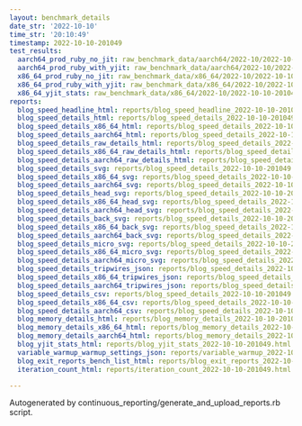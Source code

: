 ```yaml
---
layout: benchmark_details
date_str: '2022-10-10'
time_str: '20:10:49'
timestamp: 2022-10-10-201049
test_results:
  aarch64_prod_ruby_no_jit: raw_benchmark_data/aarch64/2022-10/2022-10-10-201049_basic_benchmark_aarch64_prod_ruby_no_jit.json
  aarch64_prod_ruby_with_yjit: raw_benchmark_data/aarch64/2022-10/2022-10-10-201049_basic_benchmark_aarch64_prod_ruby_with_yjit.json
  x86_64_prod_ruby_no_jit: raw_benchmark_data/x86_64/2022-10/2022-10-10-201049_basic_benchmark_x86_64_prod_ruby_no_jit.json
  x86_64_prod_ruby_with_yjit: raw_benchmark_data/x86_64/2022-10/2022-10-10-201049_basic_benchmark_x86_64_prod_ruby_with_yjit.json
  x86_64_yjit_stats: raw_benchmark_data/x86_64/2022-10/2022-10-10-201049_basic_benchmark_x86_64_yjit_stats.json
reports:
  blog_speed_headline_html: reports/blog_speed_headline_2022-10-10-201049.html
  blog_speed_details_html: reports/blog_speed_details_2022-10-10-201049.html
  blog_speed_details_x86_64_html: reports/blog_speed_details_2022-10-10-201049.x86_64.html
  blog_speed_details_aarch64_html: reports/blog_speed_details_2022-10-10-201049.aarch64.html
  blog_speed_details_raw_details_html: reports/blog_speed_details_2022-10-10-201049.raw_details.html
  blog_speed_details_x86_64_raw_details_html: reports/blog_speed_details_2022-10-10-201049.x86_64.raw_details.html
  blog_speed_details_aarch64_raw_details_html: reports/blog_speed_details_2022-10-10-201049.aarch64.raw_details.html
  blog_speed_details_svg: reports/blog_speed_details_2022-10-10-201049.svg
  blog_speed_details_x86_64_svg: reports/blog_speed_details_2022-10-10-201049.x86_64.svg
  blog_speed_details_aarch64_svg: reports/blog_speed_details_2022-10-10-201049.aarch64.svg
  blog_speed_details_head_svg: reports/blog_speed_details_2022-10-10-201049.head.svg
  blog_speed_details_x86_64_head_svg: reports/blog_speed_details_2022-10-10-201049.x86_64.head.svg
  blog_speed_details_aarch64_head_svg: reports/blog_speed_details_2022-10-10-201049.aarch64.head.svg
  blog_speed_details_back_svg: reports/blog_speed_details_2022-10-10-201049.back.svg
  blog_speed_details_x86_64_back_svg: reports/blog_speed_details_2022-10-10-201049.x86_64.back.svg
  blog_speed_details_aarch64_back_svg: reports/blog_speed_details_2022-10-10-201049.aarch64.back.svg
  blog_speed_details_micro_svg: reports/blog_speed_details_2022-10-10-201049.micro.svg
  blog_speed_details_x86_64_micro_svg: reports/blog_speed_details_2022-10-10-201049.x86_64.micro.svg
  blog_speed_details_aarch64_micro_svg: reports/blog_speed_details_2022-10-10-201049.aarch64.micro.svg
  blog_speed_details_tripwires_json: reports/blog_speed_details_2022-10-10-201049.tripwires.json
  blog_speed_details_x86_64_tripwires_json: reports/blog_speed_details_2022-10-10-201049.x86_64.tripwires.json
  blog_speed_details_aarch64_tripwires_json: reports/blog_speed_details_2022-10-10-201049.aarch64.tripwires.json
  blog_speed_details_csv: reports/blog_speed_details_2022-10-10-201049.csv
  blog_speed_details_x86_64_csv: reports/blog_speed_details_2022-10-10-201049.x86_64.csv
  blog_speed_details_aarch64_csv: reports/blog_speed_details_2022-10-10-201049.aarch64.csv
  blog_memory_details_html: reports/blog_memory_details_2022-10-10-201049.html
  blog_memory_details_x86_64_html: reports/blog_memory_details_2022-10-10-201049.x86_64.html
  blog_memory_details_aarch64_html: reports/blog_memory_details_2022-10-10-201049.aarch64.html
  blog_yjit_stats_html: reports/blog_yjit_stats_2022-10-10-201049.html
  variable_warmup_warmup_settings_json: reports/variable_warmup_2022-10-10-201049.warmup_settings.json
  blog_exit_reports_bench_list_html: reports/blog_exit_reports_2022-10-10-201049.bench_list.html
  iteration_count_html: reports/iteration_count_2022-10-10-201049.html

---
```

Autogenerated by continuous_reporting/generate_and_upload_reports.rb script.
